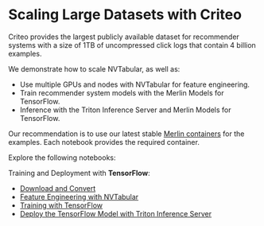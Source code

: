 # Scaling Large Datasets with Criteo

Criteo provides the largest publicly available dataset for recommender systems with a size of 1TB of uncompressed click logs that contain 4 billion examples.

We demonstrate how to scale NVTabular, as well as:

- Use multiple GPUs and nodes with NVTabular for feature engineering.
- Train recommender system models with the Merlin Models for TensorFlow.
- Inference with the Triton Inference Server and Merlin Models for TensorFlow.

Our recommendation is to use our latest stable [Merlin containers](https://catalog.ngc.nvidia.com/containers?filters=&orderBy=dateModifiedDESC&query=merlin) for the examples. Each notebook provides the required container.  

Explore the following notebooks:

Training and Deployment with **TensorFlow**:
- [Download and Convert](01-Download-Convert.ipynb)
- [Feature Engineering with NVTabular](02-ETL-with-NVTabular.ipynb)
- [Training with TensorFlow](03-Training-with-Merlin-Models-TensorFlow.ipynb)
- [Deploy the TensorFlow Model with Triton Inference Server](04-Triton-Inference-with-Merlin-Models-TensorFlow.ipynb)
